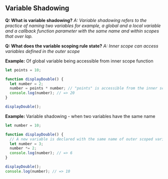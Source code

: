 ## Variable Shadowing

**Q: What is variable shadowing?**
_A: Variable shadowing refers to the practice of naming two variables for example, a global and a local variable and a callback function parameter with the same name and within scopes that over lap._

**Q: What does the variable scoping rule state?**
_A: Inner scope can access variables defined in the outer scope_

**Example:** Of global variable being accessible from inner scope function

```javascript
let points = 10;

function displayDouble() {
  let number = 2;
  number = points * number; // "points" is accessible from the inner scope
  console.log(number); // => 20
}

displayDouble();
```

**Example:** Variable shadowing - when two variables have the same name

```javascript
let number = 10;

function displayDouble() {
  // A new variable is declared with the same name of outer scoped variable
  let number = 3;
  number *= 2;
  console.log(number); // => 6
}

displayDouble();
console.log(number); // => 10
```
